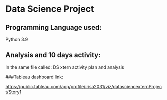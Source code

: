 # Data Science Project 


## Programming Language used:
Python 3.9

## Analysis and 10 days activity:

In the same file called: DS xtern activity plan and analysis

###Tableau dashboard link:

https://public.tableau.com/app/profile/irisa2031/viz/datasciencexternProject/Story1
